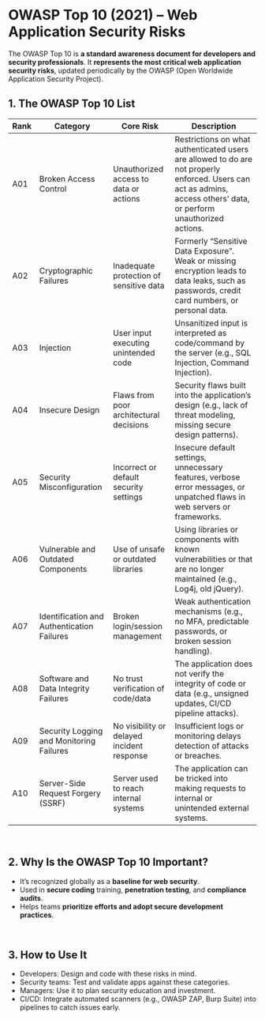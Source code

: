 <br>

# OWASP Top 10 (2021) – Web Application Security Risks
The OWASP Top 10 is **a standard awareness document for developers and security professionals**. It **represents the most critical web application security risks**, updated periodically by the OWASP (Open Worldwide Application Security Project).

## 1. The OWASP Top 10 List

| Rank | Category | Core Risk | Description |
| ---- | -------- | --------- | ----------- |
| A01 | Broken Access Control | Unauthorized access to data or actions | Restrictions on what authenticated users are allowed to do are not properly enforced. Users can act as admins, access others’ data, or perform unauthorized actions. |
| A02 | Cryptographic Failures | Inadequate protection of sensitive data | Formerly “Sensitive Data Exposure”. Weak or missing encryption leads to data leaks, such as passwords, credit card numbers, or personal data. |
| A03 | Injection | User input executing unintended code | Unsanitized input is interpreted as code/command by the server (e.g., SQL Injection, Command Injection). |
| A04 | Insecure Design | Flaws from poor architectural decisions | Security flaws built into the application’s design (e.g., lack of threat modeling, missing secure design patterns). |
| A05 | Security Misconfiguration | Incorrect or default security settings | Insecure default settings, unnecessary features, verbose error messages, or unpatched flaws in web servers or frameworks. |
| A06 | Vulnerable and Outdated Components | Use of unsafe or outdated libraries | Using libraries or components with known vulnerabilities or that are no longer maintained (e.g., Log4j, old jQuery). |
| A07 | Identification and Authentication Failures | Broken login/session management | Weak authentication mechanisms (e.g., no MFA, predictable passwords, or broken session handling). |
| A08 | Software and Data Integrity Failures | No trust verification of code/data | The application does not verify the integrity of code or data (e.g., unsigned updates, CI/CD pipeline attacks). |
| A09 | Security Logging and Monitoring Failures | No visibility or delayed incident response | Insufficient logs or monitoring delays detection of attacks or breaches. |
| A10 | Server-Side Request Forgery (SSRF) | Server used to reach internal systems | The application can be tricked into making requests to internal or unintended external systems. |  

<br>

## 2. Why Is the OWASP Top 10 Important?
  - It’s recognized globally as a **baseline for web security**.
  - Used in **secure coding** training, **penetration testing**, and **compliance audits**.
  - Helps teams **prioritize efforts and adopt secure development practices**.  
<br>

## 3. How to Use It
  - Developers: Design and code with these risks in mind.
  - Security teams: Test and validate apps against these categories.
  -	Managers: Use it to plan security education and investment.
  - CI/CD: Integrate automated scanners (e.g., OWASP ZAP, Burp Suite) into pipelines to catch issues early.  
<br>
